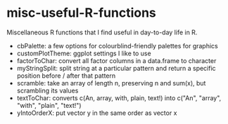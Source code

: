 # misc-useful-R-functions
Miscellaneous R functions that I find useful in day-to-day life in R.

- cbPalette: a few options for colourblind-friendly palettes for graphics
- customPlotTheme: ggplot settings I like to use
- factorToChar: convert all factor columns in a data.frame to character
- myStringSplit: split string at a particular pattern and return a specific position before / after that pattern
- scramble: take an array of length n, preserving n and sum(x), but scrambling its values
- textToChar: converts c(An, array, with, plain, text!) into c("An", "array", "with", "plain", "text!")
- yIntoOrderX: put vector y in the same order as vector x
